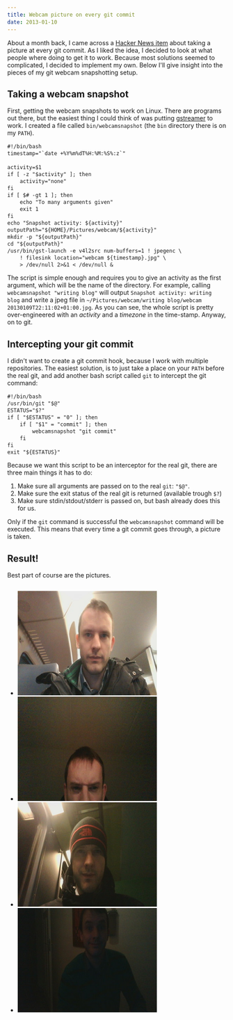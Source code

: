 ```yaml
---
title: Webcam picture on every git commit
date: 2013-01-10
---
```


About a month back, I came across a [Hacker News item](http://news.ycombinator.com/item?id=4151327) about taking a picture at every git commit. As I liked the idea, I decided to look at what people where doing to get it to work. Because most solutions seemed to complicated, I decided to implement my own. Below I'll give insight into the pieces of my git webcam snapshotting setup.

Taking a webcam snapshot
------------------------
First, getting the webcam snapshots to work on Linux. There are programs out there, but the easiest thing I could think of was putting [gstreamer](http://gstreamer.freedesktop.org/) to work. I created a file called `bin/webcamsnapshot` (the `bin` directory there is on my `PATH`).

    #!/bin/bash
    timestamp="`date +%Y%m%dT%H:%M:%S%:z`"

    activity=$1
    if [ -z "$activity" ]; then
        activity="none"
    fi
    if [ $# -gt 1 ]; then
        echo "To many arguments given"
        exit 1
    fi
    echo "Snapshot activity: ${activity}"
    outputPath="${HOME}/Pictures/webcam/${activity}"
    mkdir -p "${outputPath}"
    cd "${outputPath}" 
    /usr/bin/gst-launch -e v4l2src num-buffers=1 ! jpegenc \
        ! filesink location="webcam ${timestamp}.jpg" \
        > /dev/null 2>&1 < /dev/null &

The script is simple enough and requires you to give an activity as the first argument, which will be the name of the directory. For example, calling `webcamsnapshot "writing blog"` will output `Snapshot activity: writing blog` and write a jpeg file in `~/Pictures/webcam/writing blog/webcam 20130109T22:11:02+01:00.jpg`.
As you can see, the whole script is pretty over-engineered with an _activity_ and a _timezone_ in the time-stamp. Anyway, on to git.

Intercepting your git commit
----------------------------
I didn't want to create a git commit hook, because I work with multiple repositories. The easiest solution, is to just take a place on your `PATH` before the real git, and add another bash script called `git` to intercept the git command:


    #!/bin/bash
    /usr/bin/git "$@"
    ESTATUS="$?"
    if [ "$ESTATUS" = "0" ]; then
        if [ "$1" = "commit" ]; then
            webcamsnapshot "git commit"
        fi
    fi
    exit "${ESTATUS}"


Because we want this script to be an interceptor for the real git, there are three main things it has to do:

1. Make sure all arguments are passed on to the real `git`: `"$@"`.
2. Make sure the exit status of the real git is returned (available trough `$?`)
3. Make sure stdin/stdout/stderr is passed on, but bash already does this for us.

Only if the `git` command is successful the `webcamsnapshot` command will be executed. This means that every time a git commit goes through, a picture is taken.

Result!
-------
Best part of course are the pictures.

<div class="row">
    <div class="nine columns centered">
        <ul class="block-grid two-up centered">
            <li>
                <a href="snapshot1.jpg" class="th">
                   <img width="320" height="240" src="400x300/snapshot1.jpg" alt="Snapshot 1" />
                </a>
            </li>
            <li>
                <a href="snapshot2.jpg" class="th">
                   <img width="320" height="240" src="400x300/snapshot2.jpg" alt="Snapshot 2" />
                </a>
            </li>
            <li>
                <a href="snapshot3.jpg" class="th">
                   <img width="320" height="240" src="400x300/snapshot3.jpg" alt="Snapshot 3" />
                </a>
            </li>
            <li>
                <a href="snapshot4.jpg" class="th">
                   <img width="320" height="240" src="400x300/snapshot4.jpg" alt="Snapshot 4" />
                </a>
            </li>
        </ul>
    </div>
</div>

